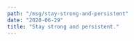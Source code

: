 ```yaml
---
path: "/msg/stay-strong-and-persistent"
date: "2020-06-29"
title: "Stay strong and persistent."
---
```

